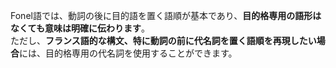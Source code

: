 Fonel語では、動詞の後に目的語を置く語順が基本であり、**目的格専用の語形はなくても意味は明確に伝わります**。  
ただし、**フランス語的な構文、特に動詞の前に代名詞を置く語順を再現したい場合**には、目的格専用の代名詞を使用することができます。
